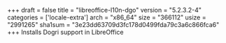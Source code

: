 +++
draft = false
title = "libreoffice-l10n-dgo"
version = "5.2.3.2-4"
categories = ['locale-extra']
arch = "x86_64"
size = "366112"
usize = "2991265"
sha1sum = "3e23dd63709d3fc178d0499fda79c3a6c866fca6"
+++
Installs Dogri support in LibreOffice
